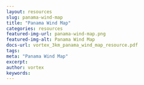 ```yaml
---
layout: resources
slug: panama-wind-map
title: "Panama Wind Map"
categories: resources
featured-img-url: panama-wind-map.png
featured-img-alt: Panama Wind Map
docs-url: vortex_3km_panama_wind_map_resource.pdf
tags:
meta: "Panama Wind Map"
excerpt: 
author: vortex
keywords: 
---
```

